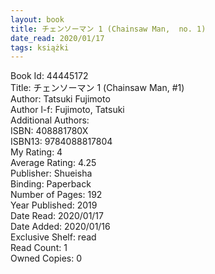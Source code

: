 ```yaml
---
layout: book
title: チェンソーマン 1 (Chainsaw Man,  no. 1)
date_read: 2020/01/17
tags: książki
---
```


Book Id: 44445172<br />
Title: チェンソーマン 1 (Chainsaw Man, #1)<br />
Author: Tatsuki Fujimoto<br />
Author l-f: Fujimoto, Tatsuki<br />
Additional Authors: <br />
ISBN: 408881780X<br />
ISBN13: 9784088817804<br />
My Rating: 4<br />
Average Rating: 4.25<br />
Publisher: Shueisha<br />
Binding: Paperback<br />
Number of Pages: 192<br />
Year Published: 2019<br />
Date Read: 2020/01/17<br />
Date Added: 2020/01/16<br />
Exclusive Shelf: read<br />
Read Count: 1<br />
Owned Copies: 0<br />



